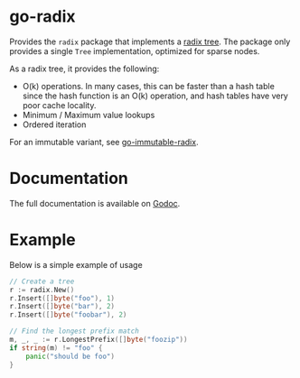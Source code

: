 go-radix
=========

Provides the `radix` package that implements a [radix tree](http://en.wikipedia.org/wiki/Radix_tree).
The package only provides a single `Tree` implementation, optimized for sparse nodes.

As a radix tree, it provides the following:
 * O(k) operations. In many cases, this can be faster than a hash table since
   the hash function is an O(k) operation, and hash tables have very poor cache locality.
 * Minimum / Maximum value lookups
 * Ordered iteration

For an immutable variant, see [go-immutable-radix](https://github.com/hashicorp/go-immutable-radix).

Documentation
=============

The full documentation is available on [Godoc](http://godoc.org/github.com/maxymania/go-unstable/radix).

Example
=======

Below is a simple example of usage

```go
// Create a tree
r := radix.New()
r.Insert([]byte("foo"), 1)
r.Insert([]byte("bar"), 2)
r.Insert([]byte("foobar"), 2)

// Find the longest prefix match
m, _, _ := r.LongestPrefix([]byte("foozip"))
if string(m) != "foo" {
    panic("should be foo")
}
```

